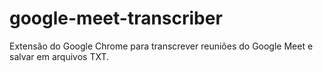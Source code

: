 # google-meet-transcriber
Extensão do Google Chrome para transcrever reuniões do Google Meet e salvar em arquivos TXT.

